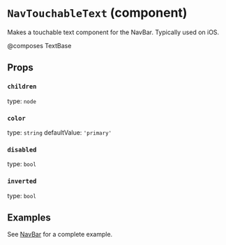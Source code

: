 `NavTouchableText` (component)
==============================

Makes a touchable text component for the NavBar. Typically
used on iOS.

@composes TextBase

Props
-----

### `children`

type: `node`


### `color`

type: `string`
defaultValue: `'primary'`


### `disabled`

type: `bool`


### `inverted`

type: `bool`

## Examples

See [NavBar](/documentation/NavBar.md) for a complete example.
